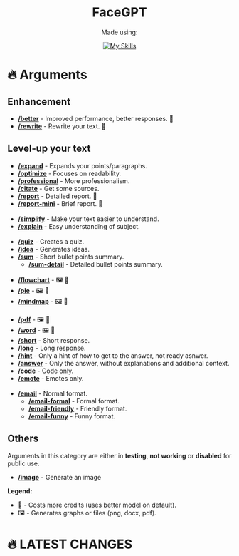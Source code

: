 <div align="center">
  <h1>FaceGPT</h1>
  Made using:
  
  [![My Skills](https://skillicons.dev/icons?i=js,html,css,wasm)](https://skillicons.dev)
  
</div>


# 🔥 Arguments
## Enhancement
- **[/better](http://a)** - Improved performance, better responses. 💸
- **[/rewrite](http://a)** - Rewrite your text. 💸


## Level-up your text
- **[/expand](http://a)** - Expands your points/paragraphs.
- **[/optimize](http://a)** - Focuses on readability.
- **[/professional](http://a)** - More professionalism.
- **[/citate](http://a)** - Get some sources.
- **[/report](http://a)** - Detailed report. 💸
- **[/report-mini](http://a)** - Brief report. 💸
<br></br>
- **[/simplify](http://a)** - Make your text easier to understand.
- **[/explain](http://a)** - Easy understanding of subject.
<br></br>
- **[/quiz](http://a)** - Creates a quiz.
- **[/idea](http://a)** - Generates ideas.
- **[/sum](http://a)** - Short bullet points summary.
  - **[/sum-detail](http://a)** - Detailed bullet points summary.
<br></br>
- **[/flowchart](http://a)** - 🖼️ 💸
- **[/pie](http://a)** - 🖼️ 💸
- **[/mindmap](http://a)** - 🖼️ 💸
<br></br>
- **[/pdf](http://a)** - 🖼️ 💸
- **[/word](http://a)** - 🖼️ 💸
- **[/short](http://a)** - Short response.
- **[/long](http://a)** - Long response.
- **[/hint](http://a)** - Only a hint of how to get to the answer, not ready asnwer.
- **[/answer](http://a)** - Only the answer, without explanations and additional context.
- **[/code](http://a)** - Code only.
- **[/emote](http://a)** - Emotes only.
<br></br>
- **[/email](http://a)** - Normal format.
  - **[/email-formal](http://a)** - Formal format.
  - **[/email-friendly](http://a)** - Friendly format.
  - **[/email-funny](http://a)** - Funny format.

## Others
Arguments in this category are either in **testing**, **not working** or **disabled** for public use.
- **[/image](http://a)** - Generate an image

**Legend:**
- 💸 - Costs more credits (uses better model on default).
- 🖼️ - Generates graphs or files (png, docx, pdf).




# 🔥 LATEST CHANGES
